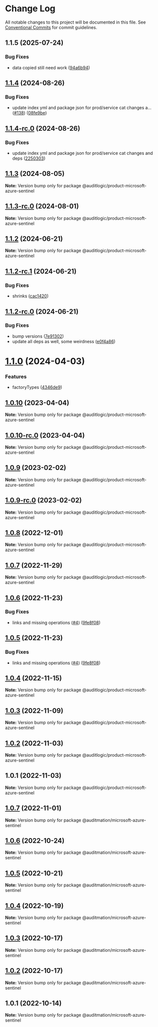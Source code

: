 # Change Log

All notable changes to this project will be documented in this file.
See [Conventional Commits](https://conventionalcommits.org) for commit guidelines.

## 1.1.5 (2025-07-24)


### Bug Fixes

* data copied still need work ([94a6b94](https://github.com/zerobias-org/product/commit/94a6b942fb0516367548599d739529536132755a))





## [1.1.4](https://github.com/auditlogic/product/compare/@auditlogic/product-microsoft-azure-sentinel@1.1.3...@auditlogic/product-microsoft-azure-sentinel@1.1.4) (2024-08-26)


### Bug Fixes

* update index yml and package json for prod/service cat changes a… ([#138](https://github.com/auditlogic/product/issues/138)) ([08fe9be](https://github.com/auditlogic/product/commit/08fe9beb1c8457462a19bc69caa02e6212d97e1a))





## [1.1.4-rc.0](https://github.com/auditlogic/product/compare/@auditlogic/product-microsoft-azure-sentinel@1.1.3...@auditlogic/product-microsoft-azure-sentinel@1.1.4-rc.0) (2024-08-26)


### Bug Fixes

* update index yml and package json for prod/service cat changes and deps ([2250303](https://github.com/auditlogic/product/commit/225030363a363608240135b7ebed386b28f01e4b))





## [1.1.3](https://github.com/auditlogic/product/compare/@auditlogic/product-microsoft-azure-sentinel@1.1.2...@auditlogic/product-microsoft-azure-sentinel@1.1.3) (2024-08-05)

**Note:** Version bump only for package @auditlogic/product-microsoft-azure-sentinel





## [1.1.3-rc.0](https://github.com/auditlogic/product/compare/@auditlogic/product-microsoft-azure-sentinel@1.1.2...@auditlogic/product-microsoft-azure-sentinel@1.1.3-rc.0) (2024-08-01)

**Note:** Version bump only for package @auditlogic/product-microsoft-azure-sentinel





## [1.1.2](https://github.com/auditlogic/product/compare/@auditlogic/product-microsoft-azure-sentinel@1.1.2-rc.1...@auditlogic/product-microsoft-azure-sentinel@1.1.2) (2024-06-21)

**Note:** Version bump only for package @auditlogic/product-microsoft-azure-sentinel





## [1.1.2-rc.1](https://github.com/auditlogic/product/compare/@auditlogic/product-microsoft-azure-sentinel@1.1.2-rc.0...@auditlogic/product-microsoft-azure-sentinel@1.1.2-rc.1) (2024-06-21)


### Bug Fixes

* shrinks ([cac1420](https://github.com/auditlogic/product/commit/cac14200fefcd8183ab69fe89a47bd3f70f563e9))





## [1.1.2-rc.0](https://github.com/auditlogic/product/compare/@auditlogic/product-microsoft-azure-sentinel@1.1.0...@auditlogic/product-microsoft-azure-sentinel@1.1.2-rc.0) (2024-06-21)


### Bug Fixes

* bump versions ([7e91302](https://github.com/auditlogic/product/commit/7e913023b8b312150ed7762c32fbbe616be71de5))
* update all deps as well, some weirdness ([e0f4a86](https://github.com/auditlogic/product/commit/e0f4a864714e2d3de6bbf3da014d5312fe53be2f))





# [1.1.0](https://github.com/auditlogic/product/compare/@auditlogic/product-microsoft-azure-sentinel@1.0.10...@auditlogic/product-microsoft-azure-sentinel@1.1.0) (2024-04-03)


### Features

* factoryTypes ([4346de9](https://github.com/auditlogic/product/commit/4346de92693aee892fccf725338ffc7b80ab182b))





## [1.0.10](https://github.com/auditlogic/product/compare/@auditlogic/product-microsoft-azure-sentinel@1.0.9...@auditlogic/product-microsoft-azure-sentinel@1.0.10) (2023-04-04)

**Note:** Version bump only for package @auditlogic/product-microsoft-azure-sentinel





## [1.0.10-rc.0](https://github.com/auditlogic/product/compare/@auditlogic/product-microsoft-azure-sentinel@1.0.9...@auditlogic/product-microsoft-azure-sentinel@1.0.10-rc.0) (2023-04-04)

**Note:** Version bump only for package @auditlogic/product-microsoft-azure-sentinel





## [1.0.9](https://github.com/auditlogic/product/compare/@auditlogic/product-microsoft-azure-sentinel@1.0.8...@auditlogic/product-microsoft-azure-sentinel@1.0.9) (2023-02-02)

**Note:** Version bump only for package @auditlogic/product-microsoft-azure-sentinel





## [1.0.9-rc.0](https://github.com/auditlogic/product/compare/@auditlogic/product-microsoft-azure-sentinel@1.0.8...@auditlogic/product-microsoft-azure-sentinel@1.0.9-rc.0) (2023-02-02)

**Note:** Version bump only for package @auditlogic/product-microsoft-azure-sentinel





## [1.0.8](https://github.com/auditlogic/product/compare/@auditlogic/product-microsoft-azure-sentinel@1.0.7...@auditlogic/product-microsoft-azure-sentinel@1.0.8) (2022-12-01)

**Note:** Version bump only for package @auditlogic/product-microsoft-azure-sentinel





## [1.0.7](https://github.com/auditlogic/product/compare/@auditlogic/product-microsoft-azure-sentinel@1.0.6...@auditlogic/product-microsoft-azure-sentinel@1.0.7) (2022-11-29)

**Note:** Version bump only for package @auditlogic/product-microsoft-azure-sentinel





## [1.0.6](https://github.com/auditlogic/product/compare/@auditlogic/product-microsoft-azure-sentinel@1.0.4...@auditlogic/product-microsoft-azure-sentinel@1.0.6) (2022-11-23)


### Bug Fixes

* links and missing operations ([#4](https://github.com/auditlogic/product/issues/4)) ([9fe8f08](https://github.com/auditlogic/product/commit/9fe8f08fe7c57fdb79f991ac35bd6ac2e7dcad38))





## [1.0.5](https://github.com/auditlogic/product/compare/@auditlogic/product-microsoft-azure-sentinel@1.0.4...@auditlogic/product-microsoft-azure-sentinel@1.0.5) (2022-11-23)


### Bug Fixes

* links and missing operations ([#4](https://github.com/auditlogic/product/issues/4)) ([9fe8f08](https://github.com/auditlogic/product/commit/9fe8f08fe7c57fdb79f991ac35bd6ac2e7dcad38))





## [1.0.4](https://github.com/auditlogic/product/compare/@auditlogic/product-microsoft-azure-sentinel@1.0.3...@auditlogic/product-microsoft-azure-sentinel@1.0.4) (2022-11-15)

**Note:** Version bump only for package @auditlogic/product-microsoft-azure-sentinel





## [1.0.3](https://github.com/auditlogic/product/compare/@auditlogic/product-microsoft-azure-sentinel@1.0.2...@auditlogic/product-microsoft-azure-sentinel@1.0.3) (2022-11-09)

**Note:** Version bump only for package @auditlogic/product-microsoft-azure-sentinel





## [1.0.2](https://github.com/auditlogic/product/compare/@auditlogic/product-microsoft-azure-sentinel@1.0.1...@auditlogic/product-microsoft-azure-sentinel@1.0.2) (2022-11-03)

**Note:** Version bump only for package @auditlogic/product-microsoft-azure-sentinel





## 1.0.1 (2022-11-03)

**Note:** Version bump only for package @auditlogic/product-microsoft-azure-sentinel





## [1.0.7](https://github.com/auditmation/store-content/compare/@auditmation/microsoft-azure-sentinel@1.0.6...@auditmation/microsoft-azure-sentinel@1.0.7) (2022-11-01)

**Note:** Version bump only for package @auditmation/microsoft-azure-sentinel





## [1.0.6](https://github.com/auditmation/store-content/compare/@auditmation/microsoft-azure-sentinel@1.0.5...@auditmation/microsoft-azure-sentinel@1.0.6) (2022-10-24)

**Note:** Version bump only for package @auditmation/microsoft-azure-sentinel





## [1.0.5](https://github.com/auditmation/store-content/compare/@auditmation/microsoft-azure-sentinel@1.0.4...@auditmation/microsoft-azure-sentinel@1.0.5) (2022-10-21)

**Note:** Version bump only for package @auditmation/microsoft-azure-sentinel





## [1.0.4](https://github.com/auditmation/store-content/compare/@auditmation/microsoft-azure-sentinel@1.0.3...@auditmation/microsoft-azure-sentinel@1.0.4) (2022-10-19)

**Note:** Version bump only for package @auditmation/microsoft-azure-sentinel





## [1.0.3](https://github.com/auditmation/store-content/compare/@auditmation/microsoft-azure-sentinel@1.0.2...@auditmation/microsoft-azure-sentinel@1.0.3) (2022-10-17)

**Note:** Version bump only for package @auditmation/microsoft-azure-sentinel





## [1.0.2](https://github.com/auditmation/store-content/compare/@auditmation/microsoft-azure-sentinel@1.0.1...@auditmation/microsoft-azure-sentinel@1.0.2) (2022-10-17)

**Note:** Version bump only for package @auditmation/microsoft-azure-sentinel





## 1.0.1 (2022-10-14)

**Note:** Version bump only for package @auditmation/microsoft-azure-sentinel
